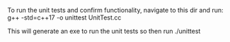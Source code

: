 To run the unit tests and confirm functionality, navigate to this dir and run:  
g++ -std=c++17 -o unittest UnitTest.cc

This will generate an exe to run the unit tests so then run
./unittest